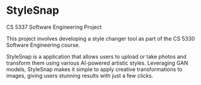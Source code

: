 # StyleSnap
CS 5337 Software Engineering Project

This project involves developing a style changer tool as part of the CS 5330 Software Engineering course.

StyleSnap is a application that allows users to upload or take photos and transform them using various AI-powered artistic styles. Leveraging GAN models, StyleSnap makes it simple to apply creative transformations to images, giving users stunning results with just a few clicks.